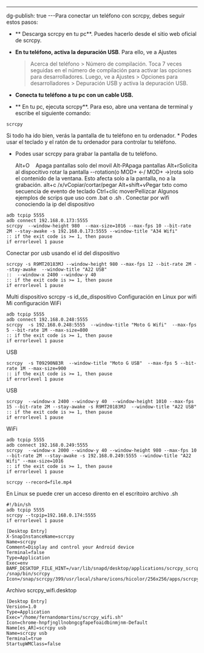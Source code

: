 ---
dg-publish: true
---Para conectar un teléfono con scrcpy, debes seguir estos pasos:    
* ** Descarga scrcpy en tu pc**. Puedes hacerlo desde el sitio web oficial
    de scrcpy. 
  
* **En tu teléfono, activa la depuración USB**. Para ello, ve a Ajustes
    > Acerca del teléfono > Número de compilación. Toca 7 veces seguidas
    en el número de compilación para activar las opciones para desarrolladores.
    Luego, ve a Ajustes > Opciones para desarrolladores > Depuración USB y
    activa la depuración USB. 
  
* **Conecta tu teléfono a tu pc con un cable USB.** 
* ** En tu pc, ejecuta scrcpy**. Para eso, abre una ventana de
    terminal y escribe el siguiente comando:
    
```
scrcpy
```


Si todo ha ido bien, verás la pantalla de tu teléfono en tu
ordenador.
* 
    Podes usar el teclado y el ratón de tu ordenador para controlar tu teléfono.
  
* Podes usar scrcpy para grabar la pantalla de tu teléfono.


  Alt\+O    Apaga pantallas solo del movil
Alt\-PApaga pantallas
Alt\+rSolicita al
  dispocitivo rotar la pantalla
\-\-rotation\(o MOD\+ ←/ MOD\+ →\)rota solo el contenido de la ventana. Esto afecta solo a la pantalla, no a la
  grabación.
alt\+c /x/vCopiar/cortar/pegar
Alt\+shift\+vPegar txto como secuencia de evento de teclado
Ctrl\+clic moverPellizcar
Algunos ejemplos de scrips que uso com .bat o .sh .
Conectar por wifi conociendo la ip del dispositivo
```
adb tcpip 5555
adb connect 192.168.0.173:5555
scrcpy  --window-height 980  --max-size=1016 --max-fps 10 --bit-rate 2M --stay-awake -s 192.168.0.173:5555 --window-title "A34 Wifi"
:: if the exit code is >= 1, then pause
if errorlevel 1 pause
```
Conectar por usb usando el id del dispositivo
```
scrcpy -s R9MT20183MJ --window-height 980 --max-fps 12 --bit-rate 2M --stay-awake  --window-title "A22 USB"
::  --window-x 2400 --window-y 40
:: if the exit code is >= 1, then pause
if errorlevel 1 pause
```
Multi dispositivo
scrcpy \-s id\_de\_dispositivo
Configuración en Linux por wifi
Mi configuración
WiFi
```
adb tcpip 5555
adb connect 192.168.0.248:5555
scrcpy  -s 192.168.0.248:5555  --window-title "Moto G Wifi"  --max-fps 5 --bit-rate 1M --max-size=800
:: if the exit code is >= 1, then pause
if errorlevel 1 pause
```
USB
```
scrcpy  -s T09290N83R  --window-title "Moto G USB"  --max-fps 5 --bit-rate 1M --max-size=900
:: if the exit code is >= 1, then pause
if errorlevel 1 pause
```
USB
```
scrcpy  --window-x 2400 --window-y 40  --window-height 1010 --max-fps 15 --bit-rate 2M --stay-awake -s R9MT20183MJ  --window-title "A22 USB"
:: if the exit code is >= 1, then pause
if errorlevel 1 pause
```
WiFi
```
adb tcpip 5555
adb connect 192.168.0.249:5555
scrcpy  --window-x 2000 --window-y 40 --window-height 980 --max-fps 10 --bit-rate 2M --stay-awake -s 192.168.0.249:5555 --window-title "A22 Wifi" --max-size=1016
:: if the exit code is >= 1, then pause
if errorlevel 1 pause
```
```
scrcpy --record=file.mp4
```

En Linux se puede crer un acceso dirento en el escritoiro
archivo .sh

```
#!/bin/sh
adb tcpip 5555
scrcpy --tcpip=192.168.0.174:5555
if errorlevel 1 pause
```
```
[Desktop Entry]
X-SnapInstanceName=scrcpy
Name=scrcpy
Comment=Display and control your Android device
Terminal=false
Type=Application
Exec=env BAMF_DESKTOP_FILE_HINT=/var/lib/snapd/desktop/applications/scrcpy_scrcpy.desktop /snap/bin/scrcpy
Icon=/snap/scrcpy/399/usr/local/share/icons/hicolor/256x256/apps/scrcpy.png
```

Archivo scrcpy\_wifi.desktop

```
[Desktop Entry]
Version=1.0
Type=Application
Exec="/home/fernandomartins/scrcpy_wifi.sh"
Icon=chrome-hnpfjngllnobngcgfapefoaidbinmjnm-Default
Name[es_AR]=scrcpy usb
Name=scrcpy usb
Terminal=true
StartupWMClass=false
```
